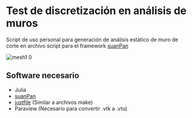 # Test de discretización en análisis de muros
Script de uso personal para generación de análisis estático de muro de corte en archivo script para el framework [suanPan](https://github.com/TLCFEM/suanPan)

![mesh1 0](https://github.com/user-attachments/assets/ea9c141d-7f66-43ca-ac26-bb800e007561)

## Software necesario
- Julia
- [suanPan](https://github.com/TLCFEM/suanPan)
- [justfile](https://github.com/casey/just) (Similar a archivos make)
- Paraview (Necesario para convertir .vtk a .vtu)
